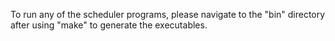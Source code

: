 To run any of the scheduler programs, please navigate to the "bin" directory after using "make" to generate the executables.
